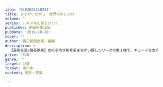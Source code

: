 ```yaml
---
isbn: '9784023318281'
title: まちがいさがし　世界のおしゃれ
volume: ''
series: トキメキ知育ＢＯＯＫ
publisher: 朝日新聞出版
pubdate: '2019-10-18'
cover: ''
author: 朝日新聞出版／編集
description: >-
  【芸術生活/諸芸娯楽】女の子向き知育系まちがい探しシリーズの第１弾で、キュートな女の子たちが世界を旅する。かわいくアレンジした民族衣装やキラキラのアクセサリーでおしゃれをしながら、食べ物、お祭り、世界遺産などを楽しむ。遊びながら世界を知ることができる一冊。
price: '810'
genre: ''
target: 児童
format: 単行本
content: 諸芸・娯楽

---
```

